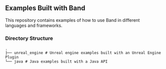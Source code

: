 <!-- ABOUT THE PROJECT -->
## Examples Built with Band
This repository contains examples of how to use Band in different languages and frameworks.

### Directory Structure

```
.
├── unreal_engine # Unreal engine examples built with an Unreal Engine Plugin
└── java # Java examples built with a Java API
```

